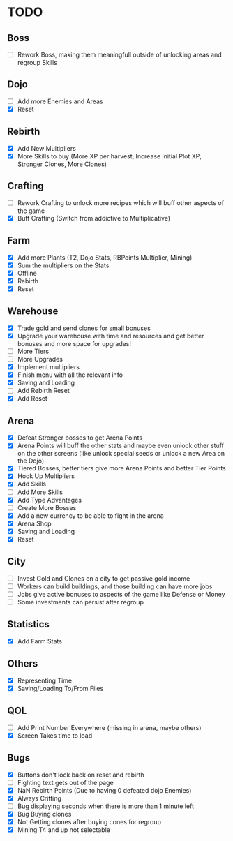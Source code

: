 # TODO

## Boss

- [ ] Rework Boss, making them meaningfull outside of unlocking areas and regroup Skills

## Dojo

- [ ] Add more Enemies and Areas
- [X] Reset

## Rebirth

- [X] Add New Multipliers
- [X] More Skills to buy (More XP per harvest, Increase initial Plot XP, Stronger Clones, More Clones)

## Crafting

- [ ] Rework Crafting to unlock more recipes which will buff other aspects of the game
- [X] Buff Crafting (Switch from addictive to Multiplicative)

## Farm

- [X] Add more Plants (T2, Dojo Stats, RBPoints Multiplier, Mining)
- [X] Sum the multipliers on the Stats
- [X] Offline
- [X] Rebirth
- [X] Reset

## Warehouse

- [X] Trade gold and send clones for small bonuses
- [X] Upgrade your warehouse with time and resources and get better bonuses and more space for upgrades!
- [ ] More Tiers
- [ ] More Upgrades
- [X] Implement multipliers
- [X] Finish menu with all the relevant info
- [X] Saving and Loading
- [ ] Add Rebirth Reset
- [X] Add Reset

## Arena

- [X] Defeat Stronger bosses to get Arena Points
- [X] Arena Points will buff the other stats and maybe even unlock other stuff on the other screens (like unlock special seeds or unlock a new Area on the Dojo)
- [X] Tiered Bosses, better tiers give more Arena Points and better Tier Points
- [X] Hook Up Multipliers
- [X] Add Skills
- [ ] Add More Skills
- [X] Add Type Advantages
- [ ] Create More Bosses
- [X] Add a new currency to be able to fight in the arena
- [X] Arena Shop
- [X] Saving and Loading
- [X] Reset

## City

- [ ] Invest Gold and Clones on a city to get passive gold income
- [ ] Workers can build buildings, and those building can have more jobs
- [ ] Jobs give active bonuses to aspects of the game like Defense or Money
- [ ] Some investments can persist after regroup

## Statistics

- [X] Add Farm Stats

## Others

- [X] Representing Time
- [X] Saving/Loading To/From Files

## QOL

- [ ] Add Print Number Everywhere (missing in arena, maybe others)
- [X] Screen Takes time to load

## Bugs

- [X] Buttons don't lock back on reset and rebirth
- [ ] Fighting text gets out of the page
- [X] NaN Rebirth Points (Due to having 0 defeated dojo Enemies)
- [X] Always Critting
- [ ] Bug displaying seconds when there is more than 1 minute left
- [X] Bug Buying clones
- [X] Not Getting clones after buying cones for regroup
- [X] Mining T4 and up not selectable
